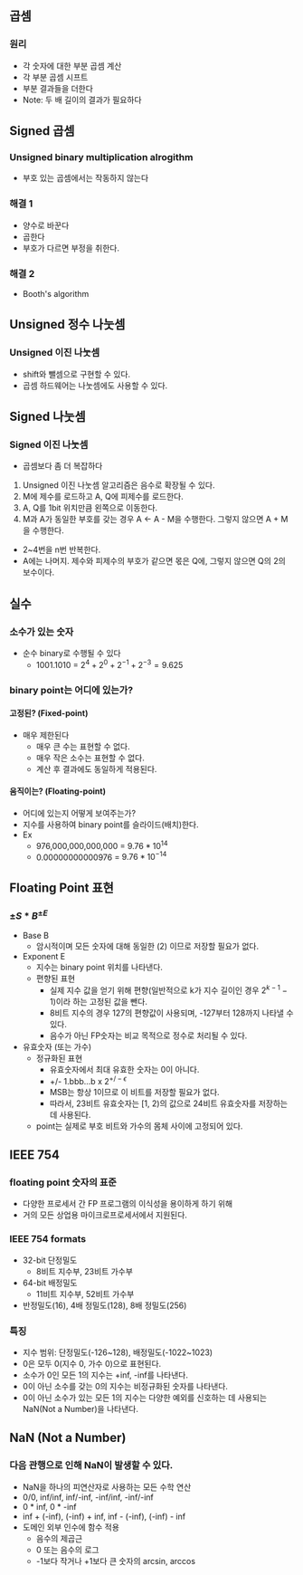 ## 곱셈
### 원리
- 각 숫자에 대한 부분 곱셈 계산
- 각 부분 곱셈 시프트
- 부분 결과들을 더한다
- Note: 두 배 길이의 결과가 필요하다

## Signed 곱셈
### Unsigned binary multiplication alrogithm
- 부호 있는 곱셈에서는 작동하지 않는다
### 해결 1
- 양수로 바꾼다
- 곱한다
- 부호가 다르면 부정을 취한다.
### 해결 2
- Booth's algorithm

## Unsigned 정수 나눗셈
### Unsigned 이진 나눗셈
- shift와 뺄셈으로 구현할 수 있다.
- 곱셈 하드웨어는 나눗셈에도 사용할 수 있다.

## Signed 나눗셈
### Signed 이진 나눗셈
- 곱셈보다 좀 더 복잡하다

1. Unsigned 이진 나눗셈 알고리즘은 음수로 확장될 수 있다.
2. M에 제수를 로드하고 A, Q에 피제수를 로드한다.
3. A, Q를 1bit 위치만큼 왼쪽으로 이동한다.
4. M과 A가 동일한 부호를 갖는 경우 A <- A - M을 수행한다. 그렇지 않으면 A + M을 수행한다.
- 2~4번을 n번 반복한다.
- A에는 나머지. 제수와 피제수의 부호가 같으면 몫은 Q에, 그렇지 않으면 Q의 2의 보수이다.

## 실수
### 소수가 있는 숫자
- 순수 binary로 수행될 수 있다
	- 1001.1010 = $2^4 + 2^0 + 2^{-1} + 2^{-3} = 9.625$
### binary point는 어디에 있는가?
#### 고정된? (Fixed-point)
- 매우 제한된다
	- 매우 큰 수는 표현할 수 없다.
	- 매우 작은 소수는 표현할 수 없다.
	- 계산 후 결과에도 동일하게 적용된다.
#### 움직이는? (Floating-point)
- 어디에 있는지 어떻게 보여주는가?
- 지수를 사용하여 binary point를 슬라이드(배치)한다.
- Ex
	- 976,000,000,000,000 = $9.76 * 10^{14}$
	- 0.00000000000976 = $9.76 * 10^{-14}$

## Floating Point 표현
### $\pm S * B^{\pm E}$
- Base B
	- 암시적이며 모든 숫자에 대해 동일한 (2) 이므로 저장할 필요가 없다.
- Exponent E
	- 지수는 binary point 위치를 나타낸다.
	- 편향된 표현
		- 실제 지수 값을 얻기 위해 편향(일반적으로 k가 지수 길이인 경우 $2^{k-1} - 1$)이라 하는 고정된 값을 뺀다.
		- 8비트 지수의 경우 127의 편향값이 사용되며, -127부터 128까지 나타낼 수 있다.
		- 음수가 아닌 FP숫자는 비교 목적으로 정수로 처리될 수 있다.
- 유효숫자 (또는 가수)
	- 정규화된 표현
		- 유효숫자에서 최대 유효한 숫자는 0이 아니다.
		- +/- 1.bbb...b x $2^{+/-\epsilon}$
		- MSB는 항상 1이므로 이 비트를 저장할 필요가 없다.
		- 따라서, 23비트 유효숫자는 \[1, 2\)의 값으로 24비트 유효숫자를 저장하는데 사용된다.
	- point는 실제로 부호 비트와 가수의 몸체 사이에 고정되어 있다.

## IEEE 754
### floating point 숫자의 표준
- 다양한 프로세서 간 FP 프로그램의 이식성을 용이하게 하기 위해
- 거의 모든 상업용 마이크로프로세서에서 지원된다.
### IEEE 754 formats
- 32-bit 단정밀도
	- 8비트 지수부, 23비트 가수부
- 64-bit 배정밀도
	- 11비트 지수부, 52비트 가수부
- 반정밀도(16), 4배 정밀도(128), 8배 정밀도(256)
### 특징
- 지수 범위: 단정밀도(-126~128), 배정밀도(-1022~1023)
- 0은 모두 0(지수 0, 가수 0)으로 표현된다.
- 소수가 0인 모든 1의 지수는 +inf, -inf를 나타낸다.
- 0이 아닌 소수를 갖는 0의 지수는 비정규화된 숫자를 나타낸다.
- 0이 아닌 소수가 있는 모든 1의 지수는 다양한 예외를 신호하는 데 사용되는 NaN(Not a Number)을 나타낸다.

## NaN (Not a Number)
### 다음 관행으로 인해 NaN이 발생할 수 있다.
- NaN을 하나의 피연산자로 사용하는 모든 수학 연산
- 0/0, inf/inf, inf/-inf, -inf/inf, -inf/-inf
- 0 * inf, 0 * -inf
- inf + (-inf), (-inf) + inf, inf - (-inf), (-inf) - inf
- 도메인 외부 인수에 함수 적용
	- 음수의 제곱근
	- 0 또는 음수의 로그
	- -1보다 작거나 +1보다 큰 숫자의 arcsin, arccos
